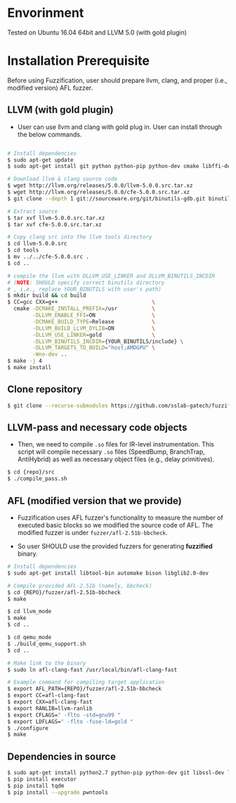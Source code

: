 # Envorinment

Tested on Ubuntu 16.04 64bit and LLVM 5.0 (with gold plugin)

# Installation Prerequisite

Before using Fuzzification, user should prepare llvm, clang, and proper (i.e., modified version) AFL fuzzer.  

## LLVM (with gold plugin)

* User can use llvm and clang with gold plug in. User can install through the below commands. 

```bash

# Install dependencies
$ sudo apt-get update
$ sudo apt-get install git python python-pip python-dev cmake libffi-dev

# Download llvm & clang source code
$ wget http://llvm.org/releases/5.0.0/llvm-5.0.0.src.tar.xz
$ wget http://llvm.org/releases/5.0.0/cfe-5.0.0.src.tar.xz
$ git clone --depth 1 git://sourceware.org/git/binutils-gdb.git binutils

# Extract source
$ tar xvf llvm-5.0.0.src.tar.xz
$ tar xvf cfe-5.0.0.src.tar.xz

# Copy clang src into the llvm tools directory
$ cd llvm-5.0.0.src
$ cd tools
$ mv ../../cfe-5.0.0.src .
$ cd ..

# compile the llvm with DLLVM_USE_LINKER and DLLVM_BINUTILS_INCDIR
# (NOTE: SHOULD specify correct binutils directory
# , i.e., replace YOUR_BINUTILS with user's path)
$ mkdir build && cd build
$ CC=gcc CXX=g++                              \
  cmake -DCMAKE_INSTALL_PREFIX=/usr           \
        -DLLVM_ENABLE_FFI=ON                  \
        -DCMAKE_BUILD_TYPE=Release            \
        -DLLVM_BUILD_LLVM_DYLIB=ON            \
        -DLLVM_USE_LINKER=gold                \
        -DLLVM_BINUTILS_INCDIR={YOUR_BINUTILS/include} \
        -DLLVM_TARGETS_TO_BUILD="host;AMDGPU" \
        -Wno-dev ..                          
$ make -j 4
$ make install
```

## Clone repository
```bash
$ git clone --recurse-submodules https://github.com/sslab-gatech/fuzzification.git
```

## LLVM-pass and necessary code objects

* Then, we need to compile `.so` files for IR-level instrumentation. This script will compile necessary `.so` files (SpeedBump, BranchTrap, AntiHybrid) as well as necessary object files (e.g., delay primitives).

```bash
$ cd {repo}/src
$ ./compile_pass.sh
```

## AFL (modified version that we provide)

* Fuzzification uses AFL fuzzer's functionality to measure the number of executed basic blocks so we modified the source code of AFL. The modified fuzzer is under `fuzzer/afl-2.51b-bbcheck`. 

* So user SHOULD use the provided fuzzers for generating **fuzzified** binary.

```bash
# Install dependencies
$ sudo apt-get install libtool-bin automake bison libglib2.0-dev

# Compile provided AFL-2.51b (namely, bbcheck)
$ cd {REPO}/fuzzer/afl-2.51b-bbcheck
$ make

$ cd llvm_mode
$ make
$ cd ..

$ cd qemu_mode
$ ./build_qemu_support.sh
$ cd ..

# Make link to the binary
$ sudo ln afl-clang-fast /usr/local/bin/afl-clang-fast

# Example command for compiling target application
$ export AFL_PATH={REPO}/fuzzer/afl-2.51b-bbcheck
$ export CC=afl-clang-fast
$ export CXX=afl-clang-fast
$ export RANLIB=llvm-ranlib
$ export CFLAGS=" -flto -std=gnu99 "
$ export LDFLAGS=" -flto -fuse-ld=gold "
$ ./configure
$ make
```

## Dependencies in source

```bash
$ sudo apt-get install python2.7 python-pip python-dev git libssl-dev libffi-dev build-essential
$ pip install executor
$ pip install tqdm
$ pip install --upgrade pwntools
```